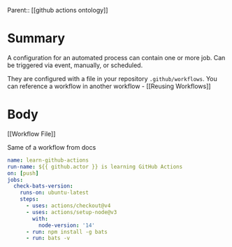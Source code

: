Parent:: [[github actions ontology]]

# Summary
A configuration for an automated process can contain one or more job. Can be triggered via event, manually, or scheduled.

They are configured with a file in your repository `.github/workflows`. You can reference a workflow in another workflow - [[Reusing Workflows]]

# Body

[[Workflow File]]

Same of a workflow from docs
```yaml
name: learn-github-actions
run-name: ${{ github.actor }} is learning GitHub Actions
on: [push]
jobs:
  check-bats-version:
    runs-on: ubuntu-latest
    steps:
      - uses: actions/checkout@v4
      - uses: actions/setup-node@v3
        with:
          node-version: '14'
      - run: npm install -g bats
      - run: bats -v

```